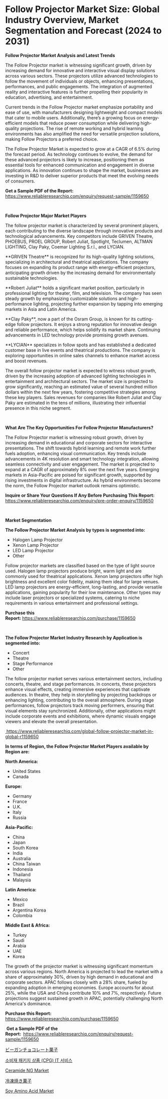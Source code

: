 <p><h1>Follow Projector Market Size: Global Industry Overview, Market Segmentation and Forecast (2024 to 2031)</h1></p><p><strong>Follow Projector Market Analysis and Latest Trends</strong></p>
<p><p>The Follow Projector market is witnessing significant growth, driven by increasing demand for innovative and interactive visual display solutions across various sectors. These projectors utilize advanced technologies to follow the movement of individuals or objects, enhancing presentations, performances, and public engagements. The integration of augmented reality and interactive features is further propelling their popularity in education, advertising, and entertainment.</p><p>Current trends in the Follow Projector market emphasize portability and ease of use, with manufacturers designing lightweight and compact models that cater to mobile users. Additionally, there’s a growing focus on energy-efficient models that reduce power consumption while delivering high-quality projections. The rise of remote working and hybrid learning environments has also amplified the need for versatile projection solutions, making Follow Projectors a preferred choice.</p><p>The Follow Projector Market is expected to grow at a CAGR of 6.5% during the forecast period. As technology continues to evolve, the demand for these advanced projectors is likely to increase, positioning them as essential tools for enhanced communication and engagement in diverse applications. As innovation continues to shape the market, businesses are investing in R&D to deliver superior products that meet the evolving needs of consumers.</p></p>
<p><strong>Get a Sample PDF of the Report:&nbsp;</strong> <a href="https://www.reliableresearchiq.com/enquiry/request-sample/1159650">https://www.reliableresearchiq.com/enquiry/request-sample/1159650</a></p>
<p>&nbsp;</p>
<p><strong>Follow Projector Major Market Players</strong></p>
<p><p>The follow projector market is characterized by several prominent players, each contributing to the diverse landscape through innovative products and technological advancements. Key competitors include GRIVEN Theatre, PHOEBUS, PROEL GROUP, Robert Juliat, Spotlight, Teclumen, ALTMAN LIGHTING, Clay Paky, Coemar Lighting S.r.l., and LYCIAN.</p><p>**GRIVEN Theatre** is recognized for its high-quality lighting solutions, specializing in architectural and theatrical applications. The company focuses on expanding its product range with energy-efficient projectors, anticipating growth driven by the increasing demand for environmentally sustainable technologies.</p><p>**Robert Juliat** holds a significant market position, particularly in professional lighting for theater, film, and television. The company has seen steady growth by emphasizing customizable solutions and high-performance lighting, projecting further expansion by tapping into emerging markets in Asia and Latin America.</p><p>**Clay Paky**, now a part of the Osram Group, is known for its cutting-edge follow projectors. It enjoys a strong reputation for innovative design and reliable performance, which helps solidify its market share. Continuing advancements in LED technology provide promising growth avenues.</p><p>**LYCIAN** specializes in follow spots and has established a dedicated customer base in live events and theatrical productions. The company is exploring opportunities in online sales channels to enhance market access and boost revenues.</p><p>The overall follow projector market is expected to witness robust growth, driven by the increasing adoption of advanced lighting technologies in entertainment and architectural sectors. The market size is projected to grow significantly, reaching an estimated value of several hundred million dollars within the next few years, fostering competitive strategies among these key players. Sales revenues for companies like Robert Juliat and Clay Paky are estimated in the tens of millions, illustrating their influential presence in this niche segment.</p></p>
<p>&nbsp;</p>
<p><strong>What Are The Key Opportunities For Follow Projector Manufacturers?</strong></p>
<p><p>The Follow Projector market is witnessing robust growth, driven by increasing demand in educational and corporate sectors for interactive presentations. The shift towards hybrid learning and remote work further fuels adoption, enhancing visual communication. Key trends include advancements in 4K resolution and smart technology integration, allowing seamless connectivity and user engagement. The market is projected to expand at a CAGR of approximately 8% over the next five years. Emerging markets in Asia-Pacific are poised for significant growth, supported by rising investments in digital infrastructure. As hybrid environments become the norm, the Follow Projector market outlook remains optimistic.</p></p>
<p><strong>Inquire or Share Your Questions If Any Before Purchasing This Report:</strong> <a href="https://www.reliableresearchiq.com/enquiry/pre-order-enquiry/1159650">https://www.reliableresearchiq.com/enquiry/pre-order-enquiry/1159650</a></p>
<p>&nbsp;</p>
<p><strong>Market Segmentation</strong></p>
<p><strong>The Follow Projector Market Analysis by types is segmented into:</strong></p>
<p><ul><li>Halogen Lamp Projector</li><li>Xenon Lamp Projector</li><li>LED Lamp Projector</li><li>Other</li></ul></p>
<p><p>Follow projector markets are classified based on the type of light source used. Halogen lamp projectors produce bright, warm light and are commonly used for theatrical applications. Xenon lamp projectors offer high brightness and excellent color fidelity, making them ideal for large venues. LED lamp projectors are energy-efficient, long-lasting, and provide versatile applications, gaining popularity for their low maintenance. Other types may include laser projectors or specialized systems, catering to niche requirements in various entertainment and professional settings.</p></p>
<p><strong>Purchase this Report:&nbsp;</strong><a href="https://www.reliableresearchiq.com/purchase/1159650">https://www.reliableresearchiq.com/purchase/1159650</a></p>
<p>&nbsp;</p>
<p><strong>The Follow Projector Market Industry Research by Application is segmented into:</strong></p>
<p><ul><li>Concert</li><li>Theatre</li><li>Stage Performance</li><li>Other</li></ul></p>
<p><p>The follow projector market serves various entertainment sectors, including concerts, theatre, and stage performances. In concerts, these projectors enhance visual effects, creating immersive experiences that captivate audiences. In theatre, they help in storytelling by projecting backdrops or enhancing lighting, contributing to the overall atmosphere. During stage performances, follow projectors track moving performers, ensuring that visual elements stay synchronized. Additionally, other applications might include corporate events and exhibitions, where dynamic visuals engage viewers and elevate the overall presentation.</p></p>
<p><a href="https://www.reliableresearchiq.com/global-follow-projector-market-in-global-r1159650">&nbsp;https://www.reliableresearchiq.com/global-follow-projector-market-in-global-r1159650</a></p>
<p><strong>In terms of Region, the Follow Projector Market Players available by Region are:</strong></p>
<p>
    <p> <strong> North America: </strong>
        <ul>
            <li>United States</li>
            <li>Canada</li>
        </ul>
        </p> 
    <p> <strong> Europe: </strong>
        <ul>
            <li>Germany</li>
            <li>France</li>
            <li>U.K.</li>
            <li>Italy</li>
            <li>Russia</li>
        </ul>
        </p> 
    <p> <strong> Asia-Pacific: </strong>
        <ul>
            <li>China</li>
            <li>Japan</li>
            <li>South Korea</li>
            <li>India</li>
            <li>Australia</li>
            <li>China Taiwan</li>
            <li>Indonesia</li>
            <li>Thailand</li>
            <li>Malaysia</li>
        </ul>
        </p> 
    <p> <strong> Latin America: </strong>
        <ul>
            <li>Mexico</li>
            <li>Brazil</li>
            <li>Argentina Korea</li>
            <li>Colombia</li>
        </ul>
        </p> 
    <p> <strong> Middle East & Africa: </strong>
        <ul>
            <li>Turkey</li>
            <li>Saudi</li>
            <li>Arabia</li>
            <li>UAE</li>
            <li>Korea</li>
        </ul>
    </p>
    </p>
<p><p>The growth of the projector market is witnessing significant momentum across various regions. North America is projected to lead the market with a share of approximately 30%, driven by high demand in educational and corporate sectors. APAC follows closely with a 28% share, fueled by expanding adoption in emerging economies. Europe accounts for about 25%, while the USA and China contribute 10% and 7%, respectively. Future projections suggest sustained growth in APAC, potentially challenging North America's dominance.</p></p>
<p><strong>Purchase this Report: </strong><a href="https://www.reliableresearchiq.com/purchase/1159650">https://www.reliableresearchiq.com/purchase/1159650</a></p>
<p>&nbsp;<strong>Get a Sample PDF of the Report:&nbsp;&nbsp;</strong><a href="https://www.reliableresearchiq.com/enquiry/request-sample/1159650">https://www.reliableresearchiq.com/enquiry/request-sample/1159650</a></p>
<p><strong></strong></p>
<p><p><a href="https://medium.com/@joanyheaney1962/vegan-chocolate-confectionery-market-%E3%81%AE%E3%82%B0%E3%83%AD%E3%83%BC%E3%83%90%E3%83%AB%E5%B8%82%E5%A0%B4%E6%A6%82%E8%A6%81%E3%81%AF-%E4%B8%96%E7%95%8C%E3%81%8A%E3%82%88%E3%81%B3%E4%B8%BB%E8%A6%81%E5%B8%82%E5%A0%B4%E3%81%AB%E3%81%8A%E3%81%91%E3%82%8B%E6%A5%AD%E7%95%8C%E3%81%AB%E5%BD%B1%E9%9F%BF%E3%82%92%E4%B8%8E%E3%81%88%E3%82%8B%E4%B8%BB%E8%A6%81%E3%81%AA%E3%83%88%E3%83%AC%E3%83%B3%E3%83%89%E3%81%AB%E3%81%A4%E3%81%84%E3%81%A6-%E7%8B%AC%E8%87%AA%E3%81%AE%E8%A6%96%E7%82%B9%E3%82%92%E6%8F%90%E4%BE%9B%E3%81%97%E3%81%BE%E3%81%99-7c99f4760f3c">ビーガンチョコレート菓子</a></p><p><a href="https://medium.com/@nazminrahman651/%EC%84%B8%EA%B3%84-consumer-packaged-goods-cpg-it-services-market-%EC%9D%80-2024%EC%97%90%EC%84%9C-2031%EB%A1%9C-%EC%97%B0%ED%8F%89%EA%B7%A0-%EC%A6%9D%EA%B0%80%EC%9C%A8%EC%9D%84-%EB%B3%B4%EC%9D%BC-%EA%B2%83%EC%9C%BC%EB%A1%9C-%EC%98%88%EC%83%81%EB%90%A9%EB%8B%88%EB%8B%A4-3285c5db2c74">소비재 패키지 상품 (CPG) IT 서비스</a></p><p><a href="https://www.linkedin.com/pulse/how-ceramide-ng-market-evolve-growth-analysis-year-2024-2031-baasc?trackingId=AMlwUmiETx6MYD1ilJ9Mkw%3D%3D">Ceramide NG Market</a></p><p><a href="https://medium.com/@joanyheaney1962/frozen-baked-foods-market-%E3%81%AF-%E3%82%B3%E3%82%B9%E3%83%88%E7%AE%A1%E7%90%86%E3%81%A8%E5%8A%B9%E7%8E%87%E5%90%91%E4%B8%8A%E3%82%92%E5%84%AA%E5%85%88%E3%81%97%E3%81%BE%E3%81%99-%E3%81%95%E3%82%89%E3%81%AB-%E5%A0%B1%E5%91%8A%E6%9B%B8%E3%81%AF%E5%B8%82%E5%A0%B4%E3%81%AE%E9%9C%80%E8%A6%81%E9%9D%A2%E3%81%A8%E4%BE%9B%E7%B5%A6%E9%9D%A2%E3%81%AE%E4%B8%A1%E6%96%B9%E3%82%92%E3%82%AB%E3%83%90%E3%83%BC%E3%81%97%E3%81%A6%E3%81%84%E3%81%BE%E3%81%99-frozen-baked-foods-600b7c512eaf">冷凍焼き菓子</a></p><p><a href="https://www.linkedin.com/pulse/soy-amino-acid-market-emerging-trends-future-prospects-period-zoafc?trackingId=dPvYNtL7QjGZWE1XlNK0tQ%3D%3D">Soy Amino Acid Market</a></p></p>